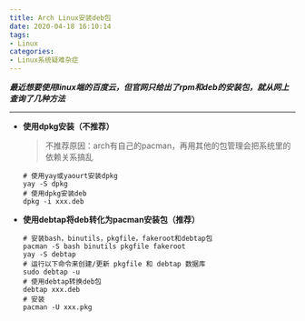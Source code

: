 ```yaml
---
title: Arch Linux安装deb包
date: 2020-04-18 16:10:14
tags:
- Linux
categories:
- Linux系统疑难杂症
---
```

***最近想要使用linux端的百度云，但官网只给出了rpm和deb的安装包，就从网上查询了几种方法***
<!--more-->
---
- **使用dpkg安装（不推荐）**
    > 不推荐原因：arch有自己的pacman，再用其他的包管理会把系统里的依赖关系搞乱
    ```shell
    # 使用yay或yaourt安装dpkg
    yay -S dpkg
    # 使用dpkg安装deb
    dpkg -i xxx.deb
    ```

- **使用debtap将deb转化为pacman安装包（推荐）**
    ```shell
    # 安装bash，binutils，pkgfile，fakeroot和debtap包
    pacman -S bash binutils pkgfile fakeroot
    yay -S debtap
    # 运行以下命令来创建/更新 pkgfile 和 debtap 数据库
    sudo debtap -u
    # 使用debtap转换deb包
    debtap xxx.deb
    # 安装
    pacman -U xxx.pkg
    ```
